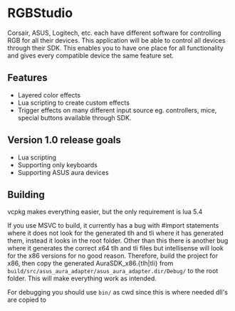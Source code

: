 # RGBStudio
Corsair, ASUS, Logitech, etc. each have different software for controlling RGB for all their devices. This application will be able to control all devices through their SDK. This enables you to have one place for all functionality and gives every compatible device the same feature set.
## Features
* Layered color effects
* Lua scripting to create custom effects
* Trigger effects on many different input source eg. controllers, mice, special buttons available through SDK.

## Version 1.0 release goals
* Lua scripting
* Supporting only keyboards
* Supporting ASUS aura devices

## Building
vcpkg makes everything easier, but the only requirement is lua 5.4

If you use MSVC to build, it currently has a bug with #import statements where it does not look for the generated tlh and tli where it has generated them,
instead it looks in the root folder. Other than this there is another bug where it generates the correct x64 tlh and tli files but intellisense will look for the x86 versions
for no good reason. Therefore, build the project for x86, then copy the generated AuraSDK_x86.{tlh|tli} from `build/src/asus_aura_adapter/asus_aura_adapter.dir/Debug/` to the
root folder. This will make everything work as intended.

For debugging you should use `bin/` as cwd since this is where needed dll's are copied to
